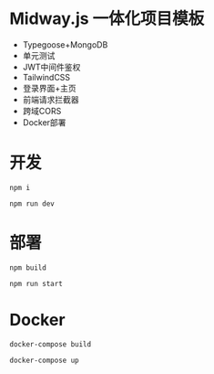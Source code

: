 # Midway.js 一体化项目模板

* Typegoose+MongoDB
* 单元测试
* JWT中间件鉴权
* TailwindCSS
* 登录界面+主页
* 前端请求拦截器
* 跨域CORS
* Docker部署

# 开发

```shell
npm i
```
```shell
npm run dev
```

# 部署

```shell
npm build
```

```shell
npm run start
```

# Docker

```shell
docker-compose build

docker-compose up
```
